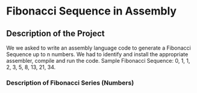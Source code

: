 # Fibonacci Sequence in Assembly

## Description of the Project

We we asked to write an assembly language code to generate a Fibonacci Sequence up to n numbers. We had to identify and install the appropriate assembler, compile and run the code. 
Sample Fibonacci Sequence: 0, 1, 1, 2, 3, 5, 8, 13, 21, 34. 

### Description of Fibonacci Series (Numbers)




